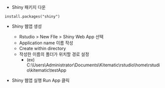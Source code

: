 - Shiny 패키지 다운

```
install.packages("shiny")
```

- Shiny 웹앱 생성
  - Rstudio > New FIle > Shiny Web App 선택
  - Application name 이름 작성
  - Create within directory
  - 작성한 이름의 폴더가 위치할 경로 설정
    - (ex) C:\Users\Administrator\Documents\Kitematic\rstudio\home\rstudio\kitematic\testApp



- Shiny 웹앱 실행
  Run App 클릭

